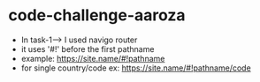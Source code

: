 # code-challenge-aaroza
* In task-1--> I used navigo router
* it uses '#!' before the first pathname
* example: https://site.name/#!pathname
* for single country/code ex: https://site.name/#!pathname/code
